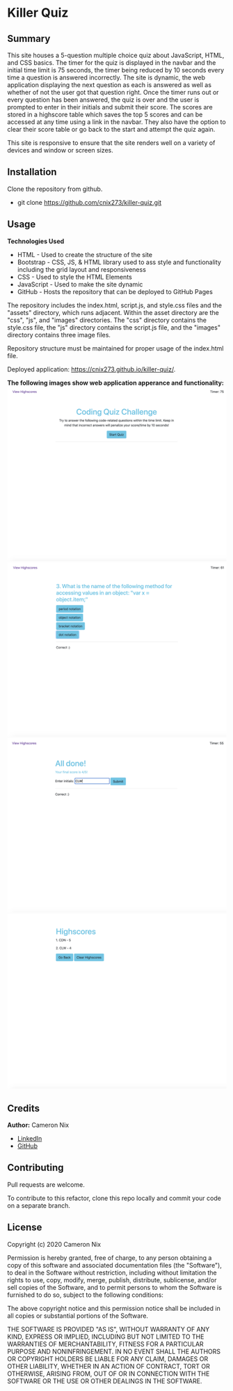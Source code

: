 # Killer Quiz

## Summary

This site houses a 5-question multiple choice quiz about JavaScript, HTML, and CSS basics. The timer for the quiz is displayed in the navbar and the initial time limit is 75 seconds, the timer being reduced by 10 seconds every time a question is answered incorrectly. The site is dynamic, the web application displaying the next question as each is answered as well as whether of not the user got that question right. Once the timer runs out or every question has been answered, the quiz is over and the user is prompted to enter in their initials and submit their score. The scores are stored in a highscore table which saves the top 5 scores and can be accessed at any time using a link in the navbar. They also have the option to clear their score table or go back to the start and attempt the quiz again.

This site is responsive to ensure that the site renders well on a variety of devices and window or screen sizes.

## Installation

Clone the repository from github.

* git clone https://github.com/cnix273/killer-quiz.git

## Usage

**Technologies Used**
* HTML - Used to create the structure of the site
* Bootstrap - CSS, JS, & HTML library used to ass style and functionality including the grid layout and responsiveness
* CSS - Used to style the HTML Elements
* JavaScript - Used to make the site dynamic
* GitHub - Hosts the repository that can be deployed to GitHub Pages

The repository includes the index.html, script.js, and style.css files and the "assets" directory, which runs adjacent. Within the asset directory are the "css", "js", and "images" directories. The "css" directory contains the style.css file, the "js" directory contains the script.js file, and the "images" directory contains three image files.

Repository structure must be maintained for proper usage of the index.html file.

Deployed application: https://cnix273.github.io/killer-quiz/.

**The following images show web application apperance and functionality:**
![Site Appearance 1](https://github.com/cnix273/killer-quiz/blob/main/assets/images/Screenshot1.png)
![Site Appearance 2](https://github.com/cnix273/killer-quiz/blob/main/assets/images/Screenshot2.png)
![Site Appearance 3](https://github.com/cnix273/killer-quiz/blob/main/assets/images/Screenshot3.png)
![Site Appearance 4](https://github.com/cnix273/killer-quiz/blob/main/assets/images/Screenshot4.png)

## Credits

**Author:** Cameron Nix
* [LinkedIn](https://www.linkedin.com/in/cameron-nix-a74aa1109/)
* [GitHub](https://github.com/cnix273)

## Contributing

Pull requests are welcome.

To contribute to this refactor, clone this repo locally and commit your code on a separate branch.

## License

Copyright (c) 2020 Cameron Nix

Permission is hereby granted, free of charge, to any person obtaining a copy
of this software and associated documentation files (the "Software"), to deal
in the Software without restriction, including without limitation the rights
to use, copy, modify, merge, publish, distribute, sublicense, and/or sell
copies of the Software, and to permit persons to whom the Software is
furnished to do so, subject to the following conditions:

The above copyright notice and this permission notice shall be included in all
copies or substantial portions of the Software.

THE SOFTWARE IS PROVIDED "AS IS", WITHOUT WARRANTY OF ANY KIND, EXPRESS OR
IMPLIED, INCLUDING BUT NOT LIMITED TO THE WARRANTIES OF MERCHANTABILITY,
FITNESS FOR A PARTICULAR PURPOSE AND NONINFRINGEMENT. IN NO EVENT SHALL THE
AUTHORS OR COPYRIGHT HOLDERS BE LIABLE FOR ANY CLAIM, DAMAGES OR OTHER
LIABILITY, WHETHER IN AN ACTION OF CONTRACT, TORT OR OTHERWISE, ARISING FROM,
OUT OF OR IN CONNECTION WITH THE SOFTWARE OR THE USE OR OTHER DEALINGS IN THE
SOFTWARE.